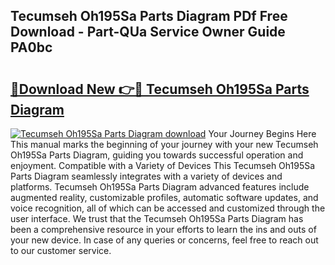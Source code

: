 ## Tecumseh Oh195Sa Parts Diagram PDf Free Download - Part-QUa Service Owner Guide PA0bc

# <h2><a href="http://dfk88a3.blite.top/?on=Tecumseh+Oh195Sa+Parts+Diagram">🔗Download New 👉🔴 Tecumseh Oh195Sa Parts Diagram</a></h2>

[![Tecumseh Oh195Sa Parts Diagram download](https://i.imgur.com/lujVjoI.png)](http://dfk88a3.blite.top/?on=Tecumseh+Oh195Sa+Parts+Diagram)
Your Journey Begins Here This manual marks the beginning of your journey with your new Tecumseh Oh195Sa Parts Diagram, guiding you towards successful operation and enjoyment. Compatible with a Variety of Devices This Tecumseh Oh195Sa Parts Diagram seamlessly integrates with a variety of devices and platforms. Tecumseh Oh195Sa Parts Diagram advanced features include augmented reality, customizable profiles, automatic software updates, and voice recognition, all of which can be accessed and customized through the user interface. We trust that the Tecumseh Oh195Sa Parts Diagram has been a comprehensive resource in your efforts to learn the ins and outs of your new device. In case of any queries or concerns, feel free to reach out to our customer service.
